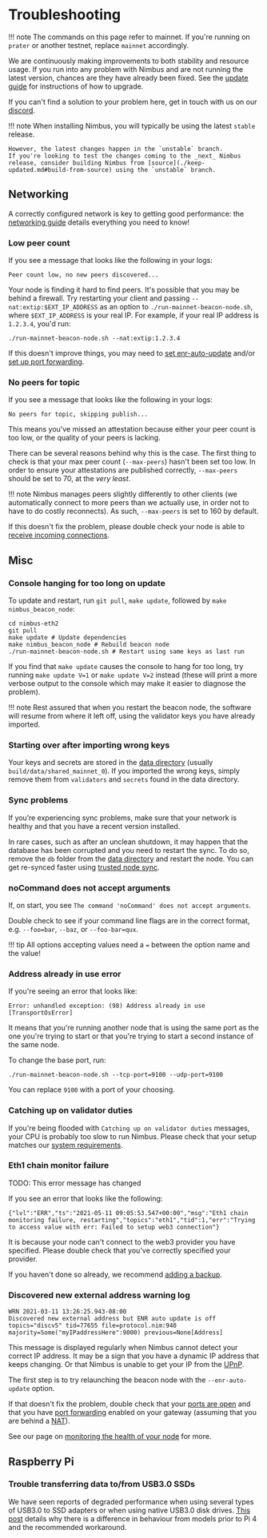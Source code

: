 # Troubleshooting

!!! note
    The commands on this page refer to mainnet.
    If you're running on `prater` or another testnet, replace `mainnet` accordingly.

We are continuously making improvements to both stability and resource usage.
If you run into any problem with Nimbus and are not running the latest version, chances are they have already been fixed.
See the [update guide](./keep-updated.md) for instructions of how to upgrade.

If you can't find a solution to your problem here, get in touch with us on our [discord](https://discord.com/invite/XRxWahP).

!!! note
    When installing Nimbus, you will typically be using the latest `stable` release.

    However, the latest changes happen in the `unstable` branch.
    If you're looking to test the changes coming to the _next_ Nimbus release, consider building Nimbus from [source](./keep-updated.md#build-from-source) using the `unstable` branch.

## Networking

A correctly configured network is key to getting good performance: the [networking guide](./networking.md) details everything you need to know!

### Low peer count

If you see a message that looks like the following in your logs:

```
Peer count low, no new peers discovered...
```

Your node is finding it hard to find peers.
It's possible that you  may be behind a firewall.
Try restarting your client and passing `--nat:extip:$EXT_IP_ADDRESS` as an option to `./run-mainnet-beacon-node.sh`, where `$EXT_IP_ADDRESS` is your real IP. For example, if your real IP address is `1.2.3.4`, you'd run:

```
./run-mainnet-beacon-node.sh --nat:extip:1.2.3.4
```

If this doesn't improve things, you may need to [set enr-auto-update](./networking.md#set-enr-auto-update) and/or [set up port forwarding](./networking.md#set-up-port-forwarding).

### No peers for topic

If you see a message that looks like the following in your logs:

```
No peers for topic, skipping publish...
```

This means you've missed an attestation because either your peer count is too low, or the quality of your peers is lacking.

There can be several reasons behind why this is the case.
The first thing to check is that your max peer count (`--max-peers`) hasn't been set too low.
In order to ensure your attestations are published correctly, `--max-peers` should be set to 70, at the *very least*.

!!! note
    Nimbus manages peers slightly differently to other clients (we automatically connect to more peers than we actually use, in order not to have to do costly reconnects).
    As such, `--max-peers` is set to 160 by default.

If this doesn't fix the problem, please double check your node is able to [receive incoming connections](./networking.md#check-for-incoming-connections).

## Misc

### Console hanging for too long on update

To update and restart, run `git pull`, `make update`, followed by `make nimbus_beacon_node`:

```
cd nimbus-eth2
git pull
make update # Update dependencies
make nimbus_beacon_node # Rebuild beacon node
./run-mainnet-beacon-node.sh # Restart using same keys as last run
```

If you find that `make update` causes the console to hang for too long, try running `make update V=1` or `make update V=2` instead (these will print a more verbose output to the console which may make it easier to diagnose the problem).

!!! note
    Rest assured that when you restart the beacon node, the software will resume from where it left off, using the validator keys you have already imported.

### Starting over after importing wrong keys

Your keys and secrets are stored in the [data directory](./data-dir.md) (usually `build/data/shared_mainnet_0`).
If you imported the wrong keys, simply remove them from `validators` and `secrets` found in the data directory.

### Sync problems

If you’re experiencing sync problems, make sure that your network is healthy and that you have a recent version installed.

In rare cases, such as after an unclean shutdown, it may happen that the database has been corrupted and you need to restart the sync.
To do so, remove the `db` folder from the [data directory](./data-dir.md) and restart the node.
You can get re-synced faster using [trusted node sync](./trusted-node-sync.md).

### noCommand does not accept arguments

If, on start,  you see `The command 'noCommand' does not accept arguments`.

Double check to see if your command line flags are in the correct format, e.g. `--foo=bar`, `--baz`, or `--foo-bar=qux`.

!!! tip
    All options accepting values need a `=` between the option name and the value!

### Address already in use error

If you're seeing an error that looks like:

```
Error: unhandled exception: (98) Address already in use [TransportOsError]
```

It means that you're running another node that is using the same port as the one you're trying to start or that you're trying to start a second instance of the same node.

To change the base port, run:

```
./run-mainnet-beacon-node.sh --tcp-port=9100 --udp-port=9100
```

You can replace `9100` with a port of your choosing.

###  Catching up on validator duties

If you're being flooded with `Catching up on validator duties` messages, your CPU is probably too slow to run Nimbus.
Please check that your setup matches our [system requirements](./hardware.md).

### Eth1 chain monitor failure

TODO: This error message has changed

If you see an error that looks like the following:

```
{"lvl":"ERR","ts":"2021-05-11 09:05:53.547+00:00","msg":"Eth1 chain monitoring failure, restarting","topics":"eth1","tid":1,"err":"Trying to access value with err: Failed to setup web3 connection"}
```

It is because your node can't connect to the web3 provider you have specified.
Please double check that you've correctly specified your provider.

If you haven't done so already, we recommend [adding a backup](web3-backup.md).

### Discovered new external address warning log

```
WRN 2021-03-11 13:26:25.943-08:00
Discovered new external address but ENR auto update is off
topics="discv5" tid=77655 file=protocol.nim:940 majority=Some("myIPaddressHere":9000) previous=None[Address]
```

This message is displayed regularly when Nimbus cannot detect your correct IP address.
It may be a sign that you have a dynamic IP address that keeps changing.
Or that Nimbus is unable to get your IP from the [UPnP](https://en.wikipedia.org/wiki/Universal_Plug_and_Play).

The first step is to try relaunching the beacon node with the `--enr-auto-update` option.

If that doesn't fix the problem, double check that your [ports are open](https://www.yougetsignal.com/tools/open-ports/) and that you have [port forwarding](https://www.computerhope.com/issues/ch001201.htm) enabled on your gateway (assuming that you are behind a [NAT](https://en.wikipedia.org/wiki/Network_address_translation)).

See our page on [monitoring the health of your node](./health.md) for more.


## Raspberry Pi

### Trouble transferring data to/from USB3.0 SSDs

We have seen reports of degraded performance when using several types of USB3.0 to SSD adapters or when using native USB3.0 disk drives. [This post](https://www.raspberrypi.org/forums/viewtopic.php?t=245931#p1501426) details why there is a difference in behaviour from models prior to Pi 4 and the recommended workaround.

